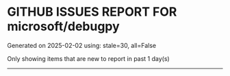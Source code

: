 
# GITHUB ISSUES REPORT FOR microsoft/debugpy


Generated on 2025-02-02 using: stale=30, all=False


Only showing items that are new to report in past 1 day(s)


---




















